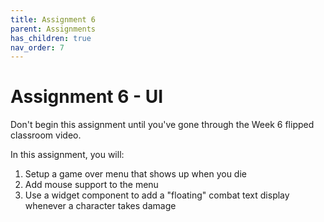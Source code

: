 ```yaml
---
title: Assignment 6
parent: Assignments
has_children: true
nav_order: 7
---
```


# Assignment 6 - UI

Don't begin this assignment until you've gone through the Week 6 flipped classroom video.

In this assignment, you will:

1. Setup a game over menu that shows up when you die
2. Add mouse support to the menu
3. Use a widget component to add a "floating" combat text display whenever a character takes damage
